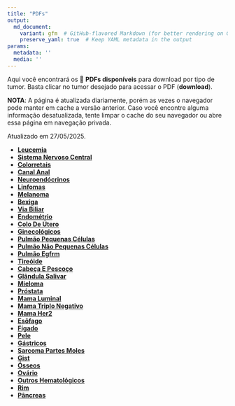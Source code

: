 ```yaml
---
title: "PDFs"
output: 
  md_document:
    variant: gfm  # GitHub-flavored Markdown (for better rendering on GitHub)
    preserve_yaml: true  # Keep YAML metadata in the output
params:
  metadata: ''
  media: ''
---
```


<script async src="https://scripts.simpleanalyticscdn.com/latest.js"></script>

Aqui você encontrará os 📝 **PDFs disponíveis** para download por tipo
de tumor. Basta clicar no tumor desejado para acessar o PDF
(**download**).

**NOTA**: A página é atualizada diariamente, porém as vezes o navegador
pode manter em cache a versão anterior. Caso você encontre alguma
informação desatualizada, tente limpar o cache do seu navegador ou abre
essa página em navegação privada.

Atualizado em 27/05/2025.

- [**Leucemia**](https://coeoralmeds-e768.restdb.io/media/68354ceff63b8048001c1f20?download=true)
- [**Sistema Nervoso
  Central**](https://coeoralmeds-e768.restdb.io/media/68354cf1f63b8048001c1f22?download=true)
- [**Colorretais**](https://coeoralmeds-e768.restdb.io/media/68354cf4f63b8048001c1f27?download=true)
- [**Canal
  Anal**](https://coeoralmeds-e768.restdb.io/media/68354cf6f63b8048001c1f29?download=true)
- [**Neuroendócrinos**](https://coeoralmeds-e768.restdb.io/media/68354cf8f63b8048001c1f2b?download=true)
- [**Linfomas**](https://coeoralmeds-e768.restdb.io/media/68354cfaf63b8048001c1f2d?download=true)
- [**Melanoma**](https://coeoralmeds-e768.restdb.io/media/68354cfbf63b8048001c1f2f?download=true)
- [**Bexiga**](https://coeoralmeds-e768.restdb.io/media/68354cfdf63b8048001c1f31?download=true)
- [**Via
  Biliar**](https://coeoralmeds-e768.restdb.io/media/68354cfff63b8048001c1f33?download=true)
- [**Endométrio**](https://coeoralmeds-e768.restdb.io/media/68354d01f63b8048001c1f35?download=true)
- [**Colo De
  Útero**](https://coeoralmeds-e768.restdb.io/media/68354d02f63b8048001c1f37?download=true)
- [**Ginecológicos**](https://coeoralmeds-e768.restdb.io/media/68354d04f63b8048001c1f39?download=true)
- [**Pulmão Pequenas
  Células**](https://coeoralmeds-e768.restdb.io/media/68354d06f63b8048001c1f3b?download=true)
- [**Pulmão Não Pequenas
  Células**](https://coeoralmeds-e768.restdb.io/media/68354d08f63b8048001c1f3d?download=true)
- [**Pulmão
  Egfrm**](https://coeoralmeds-e768.restdb.io/media/68354d0af63b8048001c1f3f?download=true)
- [**Tireóide**](https://coeoralmeds-e768.restdb.io/media/68354d0df63b8048001c1f43?download=true)
- [**Cabeça E
  Pescoço**](https://coeoralmeds-e768.restdb.io/media/68354d0ff63b8048001c1f45?download=true)
- [**Glândula
  Salivar**](https://coeoralmeds-e768.restdb.io/media/68354d11f63b8048001c1f47?download=true)
- [**Mieloma**](https://coeoralmeds-e768.restdb.io/media/68354d12f63b8048001c1f49?download=true)
- [**Próstata**](https://coeoralmeds-e768.restdb.io/media/68354d14f63b8048001c1f4b?download=true)
- [**Mama
  Luminal**](https://coeoralmeds-e768.restdb.io/media/68354d18f63b8048001c1f4f?download=true)
- [**Mama Triplo
  Negativo**](https://coeoralmeds-e768.restdb.io/media/68354d19f63b8048001c1f51?download=true)
- [**Mama
  Her2**](https://coeoralmeds-e768.restdb.io/media/68354d1bf63b8048001c1f53?download=true)
- [**Esôfago**](https://coeoralmeds-e768.restdb.io/media/68354d1df63b8048001c1f55?download=true)
- [**Fígado**](https://coeoralmeds-e768.restdb.io/media/68354d1ef63b8048001c1f57?download=true)
- [**Pele**](https://coeoralmeds-e768.restdb.io/media/68354d20f63b8048001c1f59?download=true)
- [**Gástricos**](https://coeoralmeds-e768.restdb.io/media/68354d22f63b8048001c1f5b?download=true)
- [**Sarcoma Partes
  Moles**](https://coeoralmeds-e768.restdb.io/media/68354d24f63b8048001c1f5e?download=true)
- [**Gist**](https://coeoralmeds-e768.restdb.io/media/68354d25f63b8048001c1f62?download=true)
- [**Ósseos**](https://coeoralmeds-e768.restdb.io/media/68354d27f63b8048001c1f64?download=true)
- [**Ovário**](https://coeoralmeds-e768.restdb.io/media/68354d29f63b8048001c1f66?download=true)
- [**Outros
  Hematológicos**](https://coeoralmeds-e768.restdb.io/media/68354d2bf63b8048001c1f68?download=true)
- [**Rim**](https://coeoralmeds-e768.restdb.io/media/68354d2cf63b8048001c1f6a?download=true)
- [**Pâncreas**](https://coeoralmeds-e768.restdb.io/media/68354d2ef63b8048001c1f6c?download=true)
